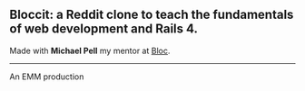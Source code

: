 ## Bloccit: a Reddit clone to teach the fundamentals of web development and Rails 4.

Made with **Michael Pell** my mentor at [Bloc](http://bloc.io).

___
An EMM production

